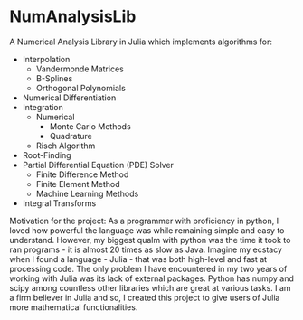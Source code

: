 # NumAnalysisLib

A Numerical Analysis Library in Julia which implements algorithms for:

- Interpolation
  - Vandermonde Matrices
  - B-Splines
  - Orthogonal Polynomials
- Numerical Differentiation
- Integration
  - Numerical
    - Monte Carlo Methods
    - Quadrature
  - Risch Algorithm
- Root-Finding
- Partial Differential Equation (PDE) Solver
  - Finite Difference Method
  - Finite Element Method
  - Machine Learning Methods
- Integral Transforms

Motivation for the project: As a programmer with proficiency in python, I loved how powerful the language was while remaining simple and easy to understand. However, my biggest qualm with python was the time it took to ran programs - it is almost 20 times as slow as Java. Imagine my ecstacy when I found a language - Julia - that was both high-level and fast at processing code. The only problem I have encountered in my two years of working with Julia was its lack of external packages. Python has numpy and scipy among countless other libraries which are great at various tasks. I am a firm believer in Julia and so, I created this project to give users of Julia more mathematical functionalities.
